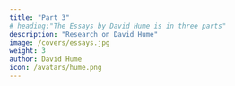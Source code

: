 ```yaml
---
title: "Part 3"
# heading:"The Essays by David Hume is in three parts"
description: "Research on David Hume"
image: /covers/essays.jpg
weight: 3
author: David Hume
icon: /avatars/hume.png
---
```

